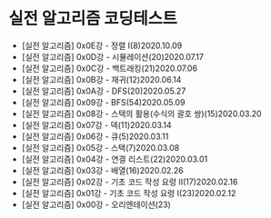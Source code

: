 # 실전 알고리즘 코딩테스트

- [실전 알고리즘] 0x0E강 - 정렬 I(8)2020.10.09
- [실전 알고리즘] 0x0D강 - 시뮬레이션(20)2020.07.17
- [실전 알고리즘] 0x0C강 - 백트래킹(21)2020.07.06
- [실전 알고리즘] 0x0B강 - 재귀(12)2020.06.14
- [실전 알고리즘] 0x0A강 - DFS(20)2020.05.27
- [실전 알고리즘] 0x09강 - BFS(54)2020.05.09
- [실전 알고리즘] 0x08강 - 스택의 활용(수식의 괄호 쌍)(15)2020.03.20
- [실전 알고리즘] 0x07강 - 덱(11)2020.03.14
- [실전 알고리즘] 0x06강 - 큐(5)2020.03.11
- [실전 알고리즘] 0x05강 - 스택(7)2020.03.08
- [실전 알고리즘] 0x04강 - 연결 리스트(22)2020.03.01
- [실전 알고리즘] 0x03강 - 배열(16)2020.02.26
- [실전 알고리즘] 0x02강 - 기초 코드 작성 요령 II(17)2020.02.16
- [실전 알고리즘] 0x01강 - 기초 코드 작성 요령 I(23)2020.02.12
- [실전 알고리즘] 0x00강 - 오리엔테이션(23)
